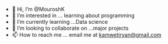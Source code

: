 - 👋 Hi, I’m @MouroshK
- 👀 I’m interested in ... learning about programming 
- 🌱 I’m currently learning ...Data science 
- 💞️ I’m looking to collaborate on ...major projects 
- 📫 How to reach me ... email me at kamwetiryan@gmail.com

<!---
MouroshK/MouroshK is a ✨ special ✨ repository because its `README.md` (this file) appears on your GitHub profile.
You can click the Preview link to take a look at your changes.
--->
